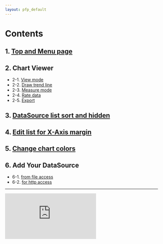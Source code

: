 ```yaml
---
layout: pfp_default
---
```


# [](#contents)Contents
## 1.  [Top and Menu page](main_page)
## 2.  Chart Viewer
- 2-1. [View mode](viewer_view)
- 2-2. [Draw trend line](viewer_line)
- 2-3. [Measure mode](viewer_scale)
- 2-4. [Rate data](viewer_rate)
- 2-5. [Export](viewer_export)

## 3.  [DataSource list sort and hidden](datasource_list)
## 4.  [Edit list for X-Axis margin](axis_margin)
## 5.  [Change chart colors](chart_color)
## 6.  Add Your DataSource
- 6-1. [from file access](add_file)
- 6-2. [for http access](add_http)


* * *
<iframe src="https://www.youtube.com/embed/ZW18lqu8GE0" frameborder="0" gesture="media" allow="encrypted-media" allowfullscreen></iframe>
